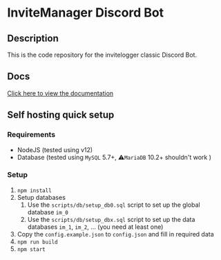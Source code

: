 # InviteManager Discord Bot

## Description

This is the code repository for the invitelogger classic Discord Bot.

## Docs

[Click here to view the documentation](https://docs.invitemanager.co)

## Self hosting quick setup

### Requirements

- NodeJS (tested using v12)
- Database (tested using `MySQL` 5.7+, ⚠`MariaDB` 10.2+ shouldn't work )

### Setup

1. `npm install`
1. Setup databases
   1. Use the `scripts/db/setup_db0.sql` script to set up the global database `im_0`
   1. Use the `scripts/db/setup_dbx.sql` script to set up the data databases `im_1`, `im_2`, ... (you need at least one)
1. Copy the `config.example.json` to `config.json` and fill in required data
1. `npm run build`
1. `npm start`
